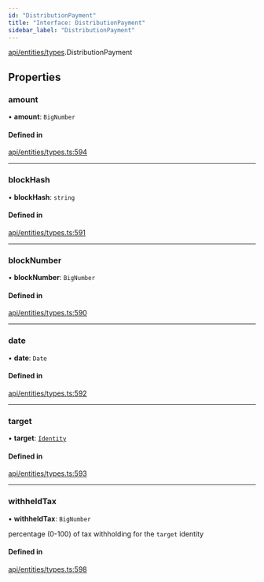 ```yaml
---
id: "DistributionPayment"
title: "Interface: DistributionPayment"
sidebar_label: "DistributionPayment"
---
```


[api/entities/types](../../../../../modules/API/Entities/Types/Types.md).DistributionPayment

## Properties

### amount

• **amount**: `BigNumber`

#### Defined in

[api/entities/types.ts:594](https://github.com/PolymeshAssociation/polymesh-sdk/blob/c53723bab/src/api/entities/types.ts#L594)

___

### blockHash

• **blockHash**: `string`

#### Defined in

[api/entities/types.ts:591](https://github.com/PolymeshAssociation/polymesh-sdk/blob/c53723bab/src/api/entities/types.ts#L591)

___

### blockNumber

• **blockNumber**: `BigNumber`

#### Defined in

[api/entities/types.ts:590](https://github.com/PolymeshAssociation/polymesh-sdk/blob/c53723bab/src/api/entities/types.ts#L590)

___

### date

• **date**: `Date`

#### Defined in

[api/entities/types.ts:592](https://github.com/PolymeshAssociation/polymesh-sdk/blob/c53723bab/src/api/entities/types.ts#L592)

___

### target

• **target**: [`Identity`](../../../../../classes/API/Entities/Identity/Identity.md)

#### Defined in

[api/entities/types.ts:593](https://github.com/PolymeshAssociation/polymesh-sdk/blob/c53723bab/src/api/entities/types.ts#L593)

___

### withheldTax

• **withheldTax**: `BigNumber`

percentage (0-100) of tax withholding for the `target` identity

#### Defined in

[api/entities/types.ts:598](https://github.com/PolymeshAssociation/polymesh-sdk/blob/c53723bab/src/api/entities/types.ts#L598)
